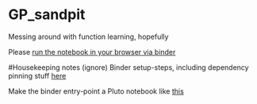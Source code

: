 # GP_sandpit
Messing around with function learning, hopefully

Please [run the notebook in your browser via binder](https://binder.plutojl.org/open?url=https%253A%252F%252Fgithub.com%252Fstevenlangsford%252FGP_sandpit%252Fblob%252Fmain%252Fmain.jl%253Fraw%253Dtrue)

#Housekeeping notes (ignore)
Binder setup-steps, including dependency pinning stuff [here](https://github.com/alan-turing-institute/the-turing-way/blob/master/workshops/boost-research-reproducibility-binder/workshop-presentations/zero-to-binder-julia.md#4-pinning-dependencies)

Make the binder entry-point a Pluto notebook like [this](http://pluto-on-binder.glitch.me/)